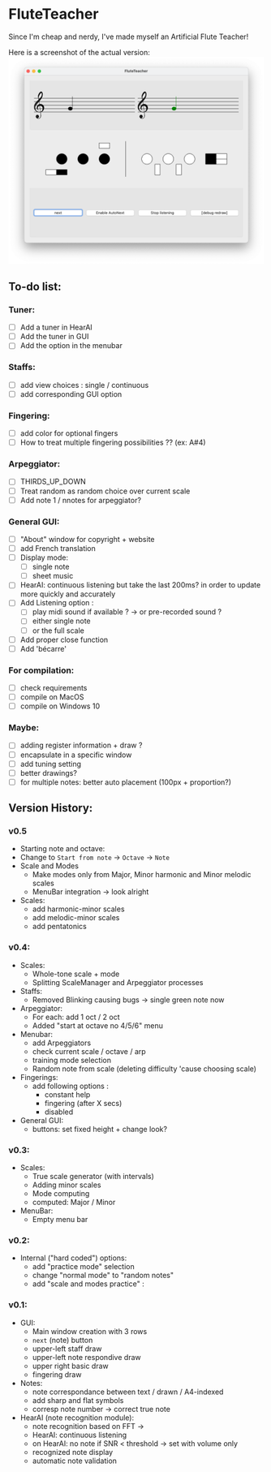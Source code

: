 # FluteTeacher
Since I'm cheap and nerdy, I've made myself an Artificial Flute Teacher!

Here is a screenshot of the actual version:
![Screen1](doc_res/screen2.png)

## To-do list:
### Tuner:
- [ ] Add a tuner in HearAI
- [ ] Add the tuner in GUI
- [ ] Add the option in the menubar
### Staffs:
- [ ] add view choices : single / continuous
- [ ] add corresponding GUI option
### Fingering:
- [ ] add color for optional fingers 
- [ ] How to treat multiple fingering possibilities ?? (ex: A#4)
### Arpeggiator:
- [ ] THIRDS_UP_DOWN
- [ ] Treat random as random choice over current scale
- [ ] Add note 1 / nnotes for arpeggiator?
### General GUI:
- [ ] "About" window for copyright + website
- [ ] add French translation
- [ ] Display mode:
  - [ ] single note
  - [ ] sheet music
- [ ] HearAI: continuous listening but take the last 200ms? in order to update more quickly and accurately
- [ ] Add Listening option :
  - [ ] play midi sound if available ? -> or pre-recorded sound ?
  - [ ] either single note
  - [ ] or the full scale
- [ ] Add proper close function
- [ ] Add 'bécarre'
### For compilation:
- [ ] check requirements
- [ ] compile on MacOS
- [ ] compile on Windows 10
### Maybe:
- [ ] adding register information + draw ?
- [ ] encapsulate in a specific window
- [ ] add tuning setting
- [ ] better drawings?
- [ ] for multiple notes: better auto placement (100px + proportion?)

## Version History:
### v0.5
- Starting note and octave:
- Change to `Start from note` -> `Octave` -> `Note`
- Scale and Modes
  - Make modes only from Major, Minor harmonic and Minor melodic scales
  - MenuBar integration -> look alright 
- Scales:
  - add harmonic-minor scales
  - add melodic-minor scales
  - add pentatonics

### v0.4:
- Scales:
  - Whole-tone scale + mode
  - Splitting ScaleManager and Arpeggiator processes
- Staffs:
  - Removed Blinking causing bugs -> single green note now
- Arpeggiator:
  - For each: add 1 oct / 2 oct
  - Added "start at octave no 4/5/6" menu 
- Menubar:
  - add Arpeggiators
  - check current scale / octave / arp
  - training mode selection
  - Random note from scale (deleting difficulty 'cause choosing scale)
- Fingerings: 
  - add following options :
    - constant help
    - fingering (after X secs)
    - disabled
- General GUI:
  - buttons: set fixed height + change look?


### v0.3:
- Scales:
  - True scale generator (with intervals)
  - Adding minor scales
  - Mode computing
  - computed: Major / Minor
- MenuBar:
  - Empty menu bar

### v0.2:
- Internal ("hard coded") options:
  - add "practice mode" selection
  - change "normal mode" to "random notes"
  - add "scale and modes practice" :

### v0.1:
- GUI:
  - Main window creation with 3 rows
  - `next` (note) button
  - upper-left staff draw
  - upper-left note respondive draw
  - upper right basic draw
  - fingering draw
- Notes:
  - note correspondance between text / drawn / A4-indexed
  - add sharp and flat symbols
  - corresp note number -> correct true note
- HearAI (note recognition module):
  - note recognition based on FFT &rarr;
  - HearAI: continuous listening
  - on HearAI: no note if SNR < threshold &rarr; set with volume only
  - recognized note display
  - automatic note validation

